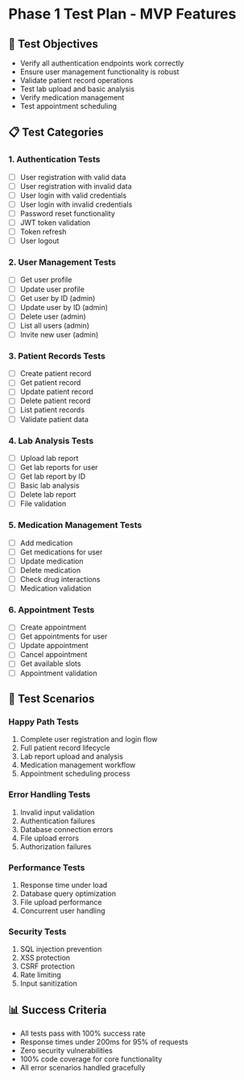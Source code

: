 # Phase 1 Test Plan - MVP Features

## 🎯 **Test Objectives**

- Verify all authentication endpoints work correctly
- Ensure user management functionality is robust
- Validate patient record operations
- Test lab upload and basic analysis
- Verify medication management
- Test appointment scheduling

## 📋 **Test Categories**

### **1. Authentication Tests**

- [ ] User registration with valid data
- [ ] User registration with invalid data
- [ ] User login with valid credentials
- [ ] User login with invalid credentials
- [ ] Password reset functionality
- [ ] JWT token validation
- [ ] Token refresh
- [ ] User logout

### **2. User Management Tests**

- [ ] Get user profile
- [ ] Update user profile
- [ ] Get user by ID (admin)
- [ ] Update user by ID (admin)
- [ ] Delete user (admin)
- [ ] List all users (admin)
- [ ] Invite new user (admin)

### **3. Patient Records Tests**

- [ ] Create patient record
- [ ] Get patient record
- [ ] Update patient record
- [ ] Delete patient record
- [ ] List patient records
- [ ] Validate patient data

### **4. Lab Analysis Tests**

- [ ] Upload lab report
- [ ] Get lab reports for user
- [ ] Get lab report by ID
- [ ] Basic lab analysis
- [ ] Delete lab report
- [ ] File validation

### **5. Medication Management Tests**

- [ ] Add medication
- [ ] Get medications for user
- [ ] Update medication
- [ ] Delete medication
- [ ] Check drug interactions
- [ ] Medication validation

### **6. Appointment Tests**

- [ ] Create appointment
- [ ] Get appointments for user
- [ ] Update appointment
- [ ] Cancel appointment
- [ ] Get available slots
- [ ] Appointment validation

## 🧪 **Test Scenarios**

### **Happy Path Tests**

1. Complete user registration and login flow
2. Full patient record lifecycle
3. Lab report upload and analysis
4. Medication management workflow
5. Appointment scheduling process

### **Error Handling Tests**

1. Invalid input validation
2. Authentication failures
3. Database connection errors
4. File upload errors
5. Authorization failures

### **Performance Tests**

1. Response time under load
2. Database query optimization
3. File upload performance
4. Concurrent user handling

### **Security Tests**

1. SQL injection prevention
2. XSS protection
3. CSRF protection
4. Rate limiting
5. Input sanitization

## 📊 **Success Criteria**

- All tests pass with 100% success rate
- Response times under 200ms for 95% of requests
- Zero security vulnerabilities
- 100% code coverage for core functionality
- All error scenarios handled gracefully
